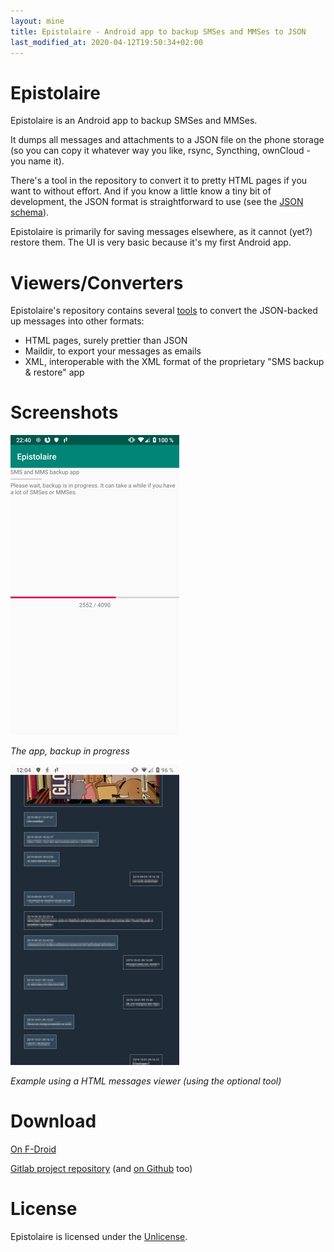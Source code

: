 ```yaml
---
layout: mine
title: Epistolaire - Android app to backup SMSes and MMSes to JSON
last_modified_at: 2020-04-12T19:50:34+02:00
---
```


# Epistolaire

Epistolaire is an Android app to backup SMSes and MMSes.

It dumps all messages and attachments to a JSON file on the phone storage (so you can copy it whatever way you like, rsync, Syncthing, ownCloud - you name it).

There's a tool in the repository to convert it to pretty HTML pages if you want to without effort.
And if you know a little know a tiny bit of development, the JSON format is straightforward to use (see the [JSON schema](https://gitlab.com/hydrargyrum/epistolaire/-/blob/master/backup.schema.json)).

Epistolaire is primarily for saving messages elsewhere, as it cannot (yet?) restore them.
The UI is very basic because it's my first Android app.

# Viewers/Converters

Epistolaire's repository contains several [tools](https://gitlab.com/hydrargyrum/epistolaire/-/tree/master/converters) to convert the JSON-backed up messages into other formats:

* HTML pages, surely prettier than JSON
* Maildir, to export your messages as emails
* XML, interoperable with the XML format of the proprietary "SMS backup & restore" app

# Screenshots

![App](1.png)

*The app, backup in progress*

![Viewer](2.png)

*Example using a HTML messages viewer (using the optional tool)*

# Download
[On F-Droid](https://f-droid.org/fr/packages/re.indigo.epistolaire/)

[Gitlab project repository](https://gitlab.com/hydrargyrum/epistolaire) (and [on Github](https://github.com/hydrargyrum/epistolaire) too)

# License
Epistolaire is licensed under the [Unlicense](https://unlicense.org/).
